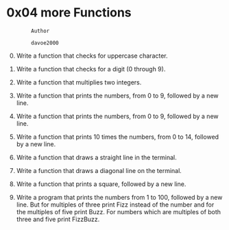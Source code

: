 #			0x04 more Functions


			Author

			davoe2000

0.  Write a function that checks for uppercase character.

1.  Write a function that checks for a digit (0 through 9).

2.  Write a function that multiplies two integers.

3.  Write a function that prints the numbers, from 0 to 9, followed by a new line.

4.  Write a function that prints the numbers, from 0 to 9, followed by a new line.

5.  Write a function that prints 10 times the numbers, from 0 to 14, followed by a new line.

6.  Write a function that draws a straight line in the terminal.

7.  Write a function that draws a diagonal line on the terminal.

8.  Write a function that prints a square, followed by a new line.

9.  Write a program that prints the numbers from 1 to 100, followed by a new line. But for multiples of three print Fizz instead of the number and for the multiples of five print Buzz. For numbers which are multiples of both three and five print FizzBuzz.
